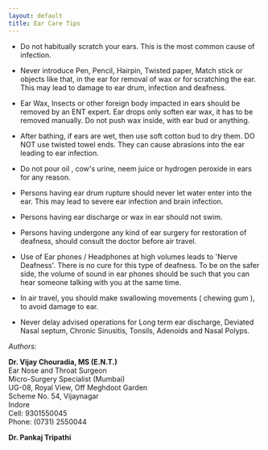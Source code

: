 ```yaml
---
layout: default
title: Ear Care Tips
---
```


- Do not habitually scratch your ears. This is the most common cause of infection. 

- Never introduce Pen, Pencil, Hairpin, Twisted paper, Match stick or objects like that, in the ear for removal of wax or for scratching the ear. This may lead to damage to ear drum, infection and deafness. 

- Ear Wax, Insects or other foreign body impacted in ears should be removed by an ENT expert. Ear drops only soften ear wax, it has to be removed manually. Do not push wax inside, with ear bud or anything. 

- After bathing, if ears are wet, then use soft cotton bud to dry them. DO NOT use twisted towel ends. They can cause abrasions into the ear leading to ear infection. 

- Do not pour oil , cow's urine, neem juice or hydrogen peroxide in ears for any reason. 

- Persons having ear drum rupture should never let water enter into the ear. This may lead to severe ear infection and brain infection. 

- Persons having ear discharge or wax in ear should not swim. 

- Persons having undergone any kind of ear surgery for restoration of deafness, should consult the doctor before air travel. 

- Use of Ear phones / Headphones at high volumes leads to 'Nerve Deafness'. There is no cure for this type of deafness. To be on the safer side, the volume of sound in ear phones should be such that you can hear someone talking with you at the same time. 

- In air travel, you should make swallowing movements ( chewing gum ), to avoid damage to ear. 

- Never delay advised operations for Long term ear discharge, Deviated Nasal septum, Chronic Sinusitis, Tonsils, Adenoids and Nasal Polyps. 


*Authors:*

**Dr. Vijay Chouradia, MS (E.N.T.)**  
Ear Nose and Throat Surgeon  
Micro-Surgery Specialist (Mumbai)  
UG-08, Royal View, Off Meghdoot Garden  
Scheme No. 54, Vijaynagar  
Indore  
Cell: 9301550045  
Phone: (0731) 2550044

**Dr. Pankaj Tripathi**

